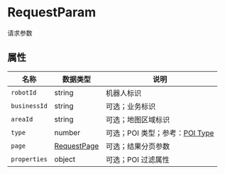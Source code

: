 # RequestParam

请求参数

## 属性

| 名称         | 数据类型                            | 说明                                               |
| ------------ | ----------------------------------- | -------------------------------------------------- |
| `robotId`    | string                              | 机器人标识                                         |
| `businessId` | string                              | 可选；业务标识                                     |
| `areaId`     | string                              | 可选；地图区域标识                                 |
| `type`       | number                              | 可选；POI 类型；参考：[POI Type](../../Define/Define-PoiType) |
| `page`       | [RequestPage](../../Define/Define-RequestPage) | 可选；结果分页参数                                 |
| `properties` | object                              | 可选；POI 过滤属性                                 |

